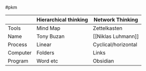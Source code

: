 #pkm

| |Hierarchical thinking|Network Thinking|
|---|---|---|
|Tools|Mind Map|Zettelkasten|
|Name|Tony Buzan |[[Niklas Luhmann]]|
|Process|Linear|Cyclical/horizontal|
|Computer|Folders|Links|
|Program|Word etc|Obsidian|


